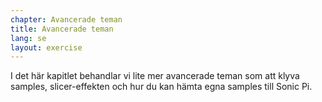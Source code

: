 ```yaml
---
chapter: Avancerade teman
title: Avancerade teman
lang: se
layout: exercise
---
```


I det här kapitlet behandlar vi lite mer avancerade teman som att klyva samples, slicer-effekten och hur du kan hämta egna samples till Sonic Pi.
